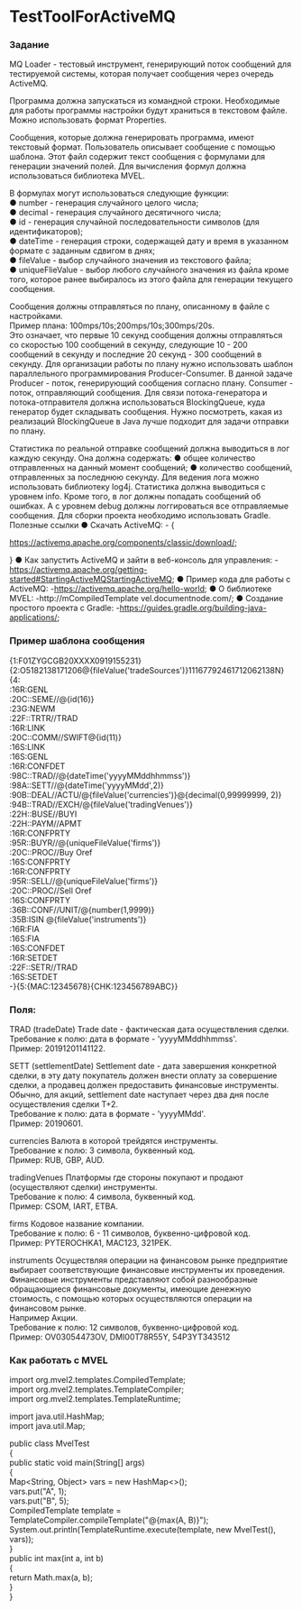 # TestToolForActiveMQ

### Задание ###

MQ Loader - тестовый инструмент, генерирующий поток сообщений для тестируемой системы, которая получает сообщения через очередь ActiveMQ.

Программа должна запускаться из командной строки. Необходимые для работы программы настройки будут храниться в текстовом файле. Можно использовать формат Properties.

Сообщения, которые должна генерировать программа, имеют текстовый формат. Пользователь описывает сообщение с помощью шаблона. Этот файл содержит текст сообщения с формулами для генерации значений полей. Для вычисления формул должна использоваться библиотека MVEL.

В формулах могут использоваться следующие функции:<br/>
● number - генерация случайного целого числа;<br/>
● decimal - генерация случайного десятичного числа;<br/>
● id - генерация случайной последовательности символов (для идентификаторов);<br/>
● dateTime - генерация строки, содержащей дату и время в указанном формате с заданным сдвигом в днях;<br/>
● fileValue - выбор случайного значения из текстового файла;<br/>
● uniqueFlieValue - выбор любого случайного значения из файла кроме того, которое ранее выбиралось из этого файла для генерации текущего сообщения.

Сообщения должны отправляться по плану, описанному в файле с настройками.<br/> 
Пример плана: 100mps/10s;200mps/10s;300mps/20s.<br/>
Это означает, что первые 10 секунд сообщения должны отправляться со скоростью 100 сообщений в секунду, следующие 10 - 200 сообщений в секунду и последние 20 секунд - 300 сообщений в секунду. 
Для организации работы по плану нужно использовать шаблон параллельного программирования Producer-Consumer. 
В данной задаче Producer - поток, генерирующий сообщения согласно плану. Consumer - поток, отправляющий сообщения. 
Для связи потока-генератора и потока-отправителя должна использоваться BlockingQueue, куда генератор будет складывать сообщения. 
Нужно посмотреть, какая из реализаций BlockingQueue в Java лучше подходит для задачи отправки по плану.

Статистика по реальной отправке сообщений должна выводиться в лог каждую секунду. Она должна содержать:
● общее количество отправленных на данный момент сообщений;
● количество сообщений, отправленных за последнюю секунду.
Для ведения лога можно использовать библиотеку log4j. Статистика должна выводиться с уровнем info. Кроме того, в лог должны попадать сообщений об ошибках. А с уровнем debug должны логгироваться все отправляемые сообщения.
Для сборки проекта необходимо использовать Gradle.
Полезные ссылки
● Скачать ActiveMQ: -
{

https://activemq.apache.org/components/classic/download/;

}
● Как запустить ActiveMQ и зайти в веб-консоль для управления: -https://activemq.apache.org/getting-started#StartingActiveMQStartingActiveMQ;
● Пример кода для работы с ActiveMQ: -https://activemq.apache.org/hello-world;
● О библиотеке MVEL: -http://mCompiledTemplate vel.documentnode.com/;
● Создание простого проекта с Gradle: -https://guides.gradle.org/building-java-applications/;

### Пример шаблона сообщения ###

{1:F01ZYGCGB20XXXX0919155231}{2:O5182138171206@{fileValue('tradeSources')}11167792461712062138N}{4:<br/>
:16R:GENL<br/>
:20C::SEME//@{id(16)}<br/>
:23G:NEWM<br/>
:22F::TRTR//TRAD<br/>
:16R:LINK<br/>
:20C::COMM//SWIFT@{id(11)}<br/>
:16S:LINK<br/>
:16S:GENL<br/>
:16R:CONFDET<br/>
:98C::TRAD//@{dateTime('yyyyMMddhhmmss')}<br/>
:98A::SETT//@{dateTime('yyyyMMdd',2)}<br/>
:90B::DEAL//ACTU/@{fileValue('currencies')}@{decimal(0,99999999, 2)}<br/>
:94B::TRAD//EXCH/@{fileValue('tradingVenues')}<br/>
:22H::BUSE//BUYI<br/>
:22H::PAYM//APMT<br/>
:16R:CONFPRTY<br/>
:95R::BUYR//@{uniqueFileValue('firms')}<br/>
:20C::PROC//Buy Oref<br/>
:16S:CONFPRTY<br/>
:16R:CONFPRTY<br/>
:95R::SELL//@{uniqueFileValue('firms')}<br/>
:20C::PROC//Sell Oref<br/>
:16S:CONFPRTY<br/>
:36B::CONF//UNIT/@{number(1,9999)}<br/>
:35B:ISIN @{fileValue('instruments')}<br/>
:16R:FIA<br/>
:16S:FIA<br/>
:16S:CONFDET<br/>
:16R:SETDET<br/>
:22F::SETR//TRAD<br/>
:16S:SETDET<br/>
-}{5:{MAC:12345678}{CHK:123456789ABC}}<br/>

### Поля: ###

TRAD (tradeDate)	Trade date - фактическая дата осуществления сделки.<br/>
Требование к полю: дата в формате - 'yyyyMMddhhmmss'.<br/>
Пример: 20191201141122.

SETT (settlementDate)	Settlement date - дата завершения конкретной сделки, в эту дату покупатель должен внести оплату за совершение сделки, а продавец должен предоставить финансовые инструменты. <br/>
Обычно, для акций, settlement date наступает через два дня после осуществления сделки T+2.<br/>
Требование к полю: дата в формате - 'yyyyMMdd'.<br/>
Пример: 20190601.

currencies	Валюта в которой трейдятся инструменты.<br/>
Требование к полю: 3 символа, буквенный код.<br/>
Пример: RUB, GBP, AUD.<br/>

tradingVenues	Платформы где стороны покупают и продают (осуществляют сделки) инструменты.<br/>
Требование к полю: 4 символа, буквенный код.<br/>
Пример: CSOM, IART, ETBA.<br/>

firms	Кодовое название компании.<br/>
Требование к полю: 6 - 11 символов, буквенно-цифровой код.<br/>
Пример: PYTEROCHKA1, MAC123, 321PEK.<br/>

instruments	Осуществляя операции на финансовом рынке предприятие выбирает соответствующие финансовые инструменты их проведения.<br/> Финансовые инструменты представляют собой разнообразные обращающиеся финансовые документы, имеющие денежную стоимость, с помощью которых осуществляются операции на финансовом рынке. <br/>
Например Акции.<br/>
Требование к полю: 12 символов, буквенно-цифровой код.<br/>
Пример: OV03054473OV, DMI00T78R55Y, 54P3YT343512

### Как работать с MVEL ###

import org.mvel2.templates.CompiledTemplate;<br/>
import org.mvel2.templates.TemplateCompiler;<br/>
import org.mvel2.templates.TemplateRuntime;<br/>

import java.util.HashMap;<br/>
import java.util.Map;<br/>

public class MvelTest<br/>
{<br/>
	public static void main(String[] args)<br/>
	{<br/>
		Map<String, Object> vars = new HashMap<>();<br/>
		vars.put("A", 1);<br/>
		vars.put("B", 5);<br/>
		CompiledTemplate template = TemplateCompiler.compileTemplate("@{max(A, B)}");<br/>
		System.out.println(TemplateRuntime.execute(template, new MvelTest(), vars));<br/>
	}<br/>
	public int max(int a, int b)<br/>
	{<br/>
		return Math.max(a, b);<br/>
	}<br/>
}

